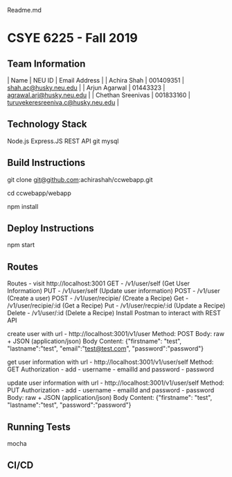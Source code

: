 Readme.md
# CSYE 6225 - Fall 2019

## Team Information

| Name | NEU ID | Email Address |
| Achira Shah | 001409351 | shah.ac@husky.neu.edu |
| Arjun Agarwal | 01443323 | agrawal.arj@husky.neu.edu |
| Chethan Sreenivas | 001833160 | turuvekeresreeniva.c@husky.neu.edu |


## Technology Stack

Node.js
Express.JS
REST API
git
mysql

## Build Instructions

git clone git@github.com:achirashah/ccwebapp.git

cd ccwebapp/webapp

npm install


## Deploy Instructions

npm start

## Routes

Routes - visit http://localhost:3001
GET - /v1​/user​/self (Get User Information)
PUT - ​/v1​/user​/self (Update user information)
POST - /v1​/user (Create a user)
POST - /v1/user/recipie/ (Create a Recipe)
Get - /v1/user/recipie/:id (Get a Recipe)
Put - /v1​/user/recpie/:id (Update a Recipe)
Delete - /v1​/user/:id (Delete a Recipe)
Install Postman to interact with REST API

create user with 
url - http://localhost:3001/v1/user
Method: POST
Body: raw + JSON (application/json)
Body Content: {"firstname": "test", "lastname":"test", "email":"test@test.com", "password":"password"}

get user information with
url - http://localhost:3001/v1/user/self
Method: GET
Authorization - add - username - emailId and password - password

update user information with
url - http://localhost:3001/v1/user/self
Method: PUT
Authorization - add - username - emailId and password - password
Body: raw + JSON (application/json)
Body Content: {"firstname": "test", "lastname":"test", "password":"password"} 

## Running Tests
mocha 

## CI/CD


